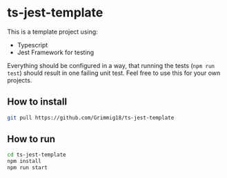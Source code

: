 # ts-jest-template
This is a template project using:
- Typescript
- Jest Framework for testing

Everything should be configured in a way, that running the tests (`npm run test`) should result in one failing unit test.
Feel free to use this for your own projects.


## How to install
```bash
git pull https://github.com/Grimmig18/ts-jest-template
```

## How to run
```bash
cd ts-jest-template
npm install
npm run start
```
